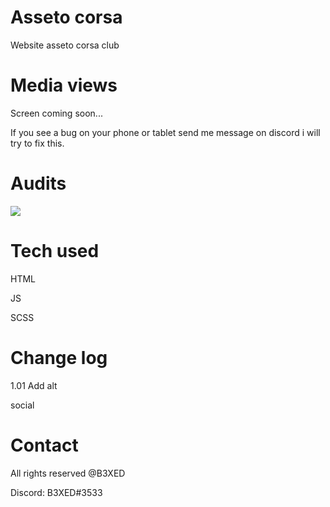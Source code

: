 # Asseto corsa
Website asseto corsa club

# Media views
Screen coming soon...

If you see a bug on your phone or tablet send me message on discord i will try to fix this.

# Audits
<img src="https://cdn.discordapp.com/attachments/670620706991767562/676495816298463236/unknown.png" >

# Tech used
HTML

JS

SCSS

# Change log

1.01 Add alt 

 social


# Contact
All rights reserved @B3XED

Discord: B3XED#3533
